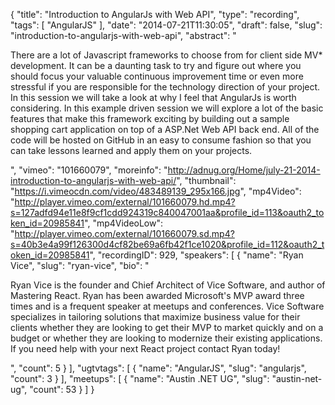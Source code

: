 {
  "title": "Introduction to AngularJs with Web API",
  "type": "recording",
  "tags": [
    "AngularJS"
  ],
  "date": "2014-07-21T11:30:05",
  "draft": false,
  "slug": "introduction-to-angularjs-with-web-api",
  "abstract": "<p>There are a lot of Javascript frameworks to choose from for client side MV* development. It can be a daunting task to try and figure out where you should focus your valuable continuous improvement time or even more stressful if you are responsible for the technology direction of your project. In this session we will take a look at why I feel that AngularJs is worth considering. In this example driven session we will explore a lot of the basic features that make this framework exciting by building out a sample shopping cart application on top of a ASP.Net Web API back end. All of the code will be hosted on GitHub in an easy to consume fashion so that you can take lessons learned and apply them on your projects.</p>",
  "vimeo": "101660079",
  "moreinfo": "http://adnug.org/Home/july-21-2014-introduction-to-angularjs-with-web-api/",
  "thumbnail": "https://i.vimeocdn.com/video/483489139_295x166.jpg",
  "mp4Video": "http://player.vimeo.com/external/101660079.hd.mp4?s=127adfd94e11e8f9cf1cdd924319c840047001aa&profile_id=113&oauth2_token_id=20985841",
  "mp4VideoLow": "http://player.vimeo.com/external/101660079.sd.mp4?s=40b3e4a99f126300d4cf82be69a6fb42f1ce1020&profile_id=112&oauth2_token_id=20985841",
  "recordingID": 929,
  "speakers": [
    {
      "name": "Ryan Vice",
      "slug": "ryan-vice",
      "bio": "<p>Ryan Vice is the founder and Chief Architect of Vice Software, and author of Mastering React. Ryan has been awarded Microsoft's MVP award three times and is a frequent speaker at meetups and conferences. Vice Software specializes in tailoring solutions that maximize business value for their clients whether they are looking to get their MVP to market quickly and on a budget or whether they are looking to modernize their existing applications. If you need help with your next React project contact Ryan today!</p>",
      "count": 5
    }
  ],
  "ugtvtags": [
    {
      "name": "AngularJS",
      "slug": "angularjs",
      "count": 3
    }
  ],
  "meetups": [
    {
      "name": "Austin .NET UG",
      "slug": "austin-net-ug",
      "count": 53
    }
  ]
}